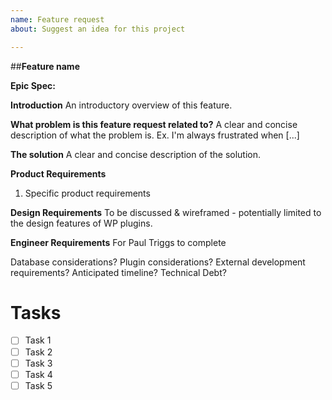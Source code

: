 ```yaml
---
name: Feature request
about: Suggest an idea for this project

---
```


##**Feature name**

**Epic Spec:**

**Introduction**
An introductory overview of this feature.

**What problem is this feature request related to?**
A clear and concise description of what the problem is. Ex. I'm always frustrated when [...]

**The solution**
A clear and concise description of the solution.

**Product Requirements**

1. Specific product requirements

**Design Requirements**
To be discussed & wireframed - potentially limited to the design features of WP plugins.

**Engineer Requirements**
For Paul Triggs to complete

Database considerations?
Plugin considerations?
External development requirements?
Anticipated timeline?
Technical Debt?



# **Tasks**

- [ ] Task 1 
- [ ] Task 2
- [ ] Task 3
- [ ] Task 4
- [ ] Task 5
